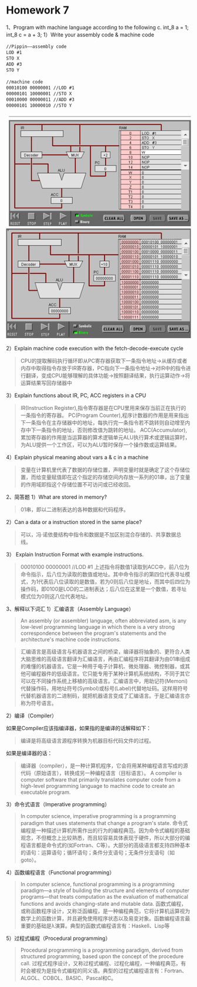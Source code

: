 # Homework 7

1、Program with machine language according to the following c.
int_8 a = 1;
int_8 c = a + 3;
1）Write your assembly code & machine code

```
//Pippin——assembly code
LOD #1
STO X
ADD #3
STO Y

//machine code
00010100 00000001 //LOD #1
00000101 10000001 //STO X
00010000 00000011 //ADD #3
00000101 10000010 //STO Y
```
![](images/w0.png)
![](images/w.png)

2）Explain machine code execution with the fetch-decode-execute cycle

>CPU的提取解码执行循环即从PC寄存器获取下一条指令地址→从缓存或者内存中取得指令存放于IR寄存器，PC指向下一条指令地址→对IR中的指令进行翻译，变成CPU能够理解的具体功能→按照翻译结果，执行运算动作→将运算结果写回存储器中

3）Explain functions about IR, PC, ACC registers in a CPU

> IR(Instruction Register),指令寄存器是在CPU里用来保存当前正在执行的一条指令的寄存器。
PC(Program Counter),程序计数器的作用是用来指出下一条指令在主存储器中的地址，每执行完一条指令若不跳转则自动增至内存中下一条指令的地址，否则修改值为跳转的地址。
ACC(Accumulator),累加寄存器的作用是当运算器的算术逻辑单元ALU执行算术或逻辑运算时，为ALU提供一个工作区，可以为ALU暂时保存一个操作数或运算结果。

4）Explain physical meaning about vars a & c in a machine

> 变量在计算机里代表了数据的存储位置，声明变量时就是确定了这个存储位置，而给变量赋值即在这个指定的存储空间内存放一系列的01串，出了变量的作用域即指这个存储位置不可访问或已经收回。

2、简答题
1）What are stored in memory?

> 01串，即以二进制表达的各种数据和代码程序。

2）Can a data or a instruction stored in the same place?

> 可以，冯·诺依曼结构中指令和数据是不加区别混合存储的、共享数据总线。

3） Explain Instruction Format with example instructions.

> 00010100 00000001 
//LOD #1
上述指令将数值1读取到ACC中，前八位为命令指示，后八位为读取的数值或地址。其中命令指示的第四位代表寻址模式，为1代表后八位读取的是数值，若为0则后八位是地址，而其中后四位为操作码，即0100是LOD的二进制表达；后八位在这里是一个数值，若寻址模式位为0则这八位代表地址。

3、解释以下词汇
1）汇编语言（Assembly Language）

>An assembly (or assembler) language, often abbreviated asm, is any low-level programming language in which there is a very strong correspondence between the program's statements and the architecture's machine code instructions.


>汇编语言是高级语言与机器语言之间的桥梁，编译器将抽象的、更符合人类大脑思维的高级语言翻译为汇编语言，再由汇编程序将其翻译为由01串组成的难懂的机器语言。它是一种用于电子计算机、微处理器、微控制器，或其他可编程器件的低级语言。它只能专用于某种计算机系统结构，不同于其它可以在不同操作系统上移植的高级语言。汇编语言中，用助记符(Memoni)代替操作码，用地址符号(Symbol)或标号(Label)代替地址码。这样用符号代替机器语言的二进制码，就把机器语言变成了汇编语言。于是汇编语言亦称为符号语言。

2）编译（Compiler）


如果是Compiler应该指编译器，如果指的是编译的话解释如下：
> 编译是将高级语言源程序转换为机器目标代码文件的过程。

如果是编译器的话：
> 编译器（compiler），是一种计算机程序，它会将用某种编程语言写成的源代码（原始语言），转换成另一种编程语言（目标语言）。
A compiler is computer software that primarily translates computer code from a high-level programming language to machine code to create an executable program.


3）命令式语言（Imperative programming）

>In computer science, imperative programming is a programming paradigm that uses statements that change a program's state.
命令式编程是一种描述计算机所需作出的行为的编程典范。因为命令式编程的基础观念，不但概念上比较熟悉，而且较容易具体表现于硬件，所以大部分的编程语言都是命令式的(如Fortran、C等）。大部分的高级语言都支持四种基本的语句：运算语句；循环语句；条件分支语句；无条件分支语句（如goto）。

4）函数编程语言（Functional programming）

>In computer science, functional programming is a programming paradigm—a style of building the structure and elements of computer programs—that treats computation as the evaluation of mathematical functions and avoids changing-state and mutable data.
函数式编程，或称函数程序设计，又称泛函编程，是一种编程典范，它将计算机运算视为数学上的函数计算，并且避免使用程序状态以及易变对象。函数编程语言最重要的基础是λ演算。典型的函数式编程语言有：Haskell、Lisp等

5）过程式编程（Procedural programming）
>Procedural programming is a programming paradigm, derived from structured programming, based upon the concept of the procedure call. 
过程式程序设计，又称过程式编程、过程化编程，一种编程典范，有时会被视为是指令式编程的同义语。典型的过程式编程语言有：Fortran、ALGOL、COBOL、BASIC、Pascal和C。